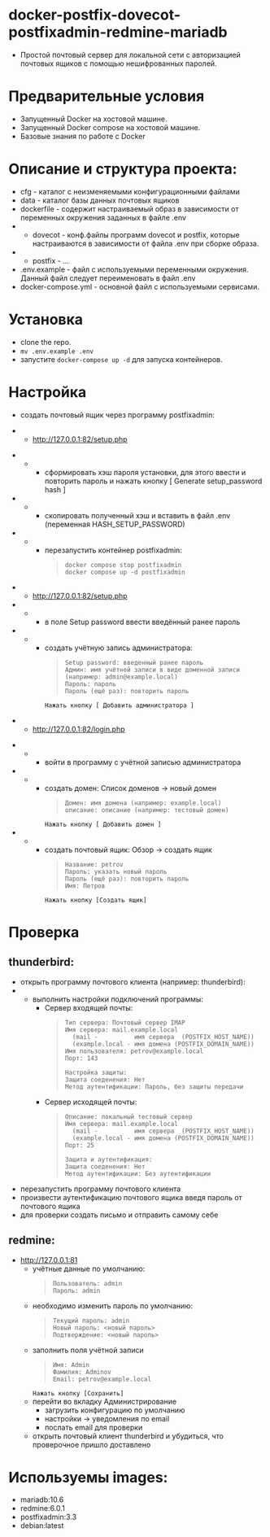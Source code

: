 # docker-postfix-dovecot-postfixadmin-redmine-mariadb
+ Простой почтовый сервер для локальной сети с авторизацией почтовых ящиков с помощью нешифрованных паролей.

# Предварительные условия
* Запущенный Docker на хостовой машине.
* Запущенный Docker compose на хостовой машине.
* Базовые знания по работе с Docker 

# Описание и структура проекта:
* cfg - каталог с неизменяемыми конфигурационными файлами
* data - каталог базы данных почтовых ящиков
* dockerfile - содержит настраиваемый образ в зависимости от переменных окружения заданных в файле .env
*  - dovecot - конф.файлы программ dovecot и postfix, которые настраиваются в зависимости от файла .env при сборке образа.
*  - postfix - ...
* .env.example - файл с используемыми переменными окружения. Данный файл следует переименовать в файл .env
* docker-compose.yml - основной файл с используемыми сервисами.

# Установка
+ clone the repo.
+ `mv .env.example .env`
+ запустите `docker-compose up -d` для запуска контейнеров.

# Настройка
+ создать почтовый ящик через программу postfixadmin:
- - http://127.0.0.1:82/setup.php
+ - - сформировать хэш пароля установки, для этого ввести и повторить пароль и нажать кнопку [ Generate setup_password hash ]
+ - - скопировать полученный хэш и вставить в файл .env (переменная HASH_SETUP_PASSWORD)
+ - - перезапустить контейнер postfixadmin:
      >     docker compose stop postfixadmin
      >     docker compose up -d postfixadmin
+ - http://127.0.0.1:82/setup.php
+ - - в поле Setup password ввести введённый ранее пароль
+ - - создать учётную запись администратора:
      >     Setup password: введенный ранее пароль
      >     Админ: имя учётной записи в виде доменной записи (например: admin@example.local)
      >     Пароль: пароль
      >     Пароль (ещё раз): повторить пароль
      `Нажать кнопку [ Добавить администратора ]`
- - http://127.0.0.1:82/login.php
+ - - войти в программу с учётной записью администратора
+ - - создать домен: Список доменов -> новый домен
      >     Домен: имя домена (например: example.local)
      >     описание: описание (например: тестовый домен)
      `Нажать кнопку [ Добавить домен ]`
+ - - создать почтовый ящик: Обзор -> создать ящик
      >     Название: petrov 
      >     Пароль: указать новый пароль 
      >     Пароль (ещё раз): повторить пароль
      >     Имя: Петров
      `Нажать кнопку [Создать ящик]`

# Проверка

## thunderbird:
+ открыть программу почтового клиента (например: thunderbird):
+ - выполнить настройки подключений программы:
    - Сервер входящей почты:
      >     Тип сервера: Почтовый сервер IMAP
      >     Имя сервера: mail.example.local
      >       (mail -          имя сервера  (POSTFIX_HOST_NAME))
      >       (example.local - имя домена (POSTFIX_DOMAIN_NAME)) 
      >     Имя пользователя: petrov@example.local
      >     Порт: 143
      > 
      >     Настройка защиты:
      >     Защита соеденения: Нет
      >     Метод аутентификации: Пароль, без защиты передачи
    - Сервер исходящей почты:
      >     Описание: локальный тестовый сервер
      >     Имя сервера: mail.example.local
      >       (mail -          имя сервера  (POSTFIX_HOST_NAME))
      >       (example.local - имя домена (POSTFIX_DOMAIN_NAME)) 
      >     Порт: 25
      > 
      >     Защита и аутентификация:
      >     Защита соеденения: Нет
      >     Метод аутентификации: Без аутентификации
+ перезапустить программу почтового клиента
+ произвести аутентификацию почтового ящика введя пароль от почтового ящика
+ для проверки создать письмо и отправить самому себе

## redmine:
+ http://127.0.0.1:81
    - учётные данные по умолчанию:
      >     Пользователь: admin
      >     Пароль: admin
    - необходимо изменить пароль по умолчанию:
      >     Текущий пароль: admin
      >     Новый пароль: <новый пароль>
      >     Подтверждение: <новый пароль>
    - заполнить поля учётной записи
      >     Имя: Admin
      >     Фамилия: Adminov
      >     Email: petrov@example.local
      `Нажать кнопку [Сохранить]`
    - перейти во вкладку Администрирование
      - загрузить конфигурацию по умолчанию
      - настройки -> уведомления по email
      - послать email для проверки
    - открыть почтовый клиент thunderbird и убудиться, что проверочное пришло доставлено
      
# Используемы images:
+ mariadb:10.6
+ redmine:6.0.1
+ postfixadmin:3.3
+ debian:latest




